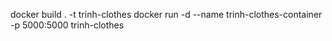 <!-- run with Docker -->

docker build . -t trinh-clothes
docker run -d --name trinh-clothes-container -p 5000:5000 trinh-clothes
